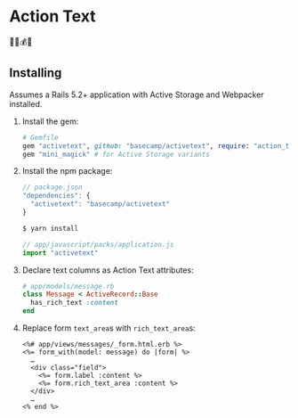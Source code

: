 # Action Text

🤸‍♂️💰📝

## Installing

Assumes a Rails 5.2+ application with Active Storage and Webpacker installed.

1. Install the gem:

    ```ruby
    # Gemfile
    gem "activetext", github: "basecamp/activetext", require: "action_text"
    gem "mini_magick" # for Active Storage variants
    ```
   
1. Install the npm package:

    ```js
    // package.json
    "dependencies": {
      "activetext": "basecamp/activetext"
    }
    ```
    
    ```sh
    $ yarn install
    ```
    
    ```js
    // app/javascript/packs/application.js
    import "activetext"
    ```

1. Declare text columns as Action Text attributes:

    ```ruby
    # app/models/message.rb
    class Message < ActiveRecord::Base
      has_rich_text :content
    end
    ```

1. Replace form `text_area`s with `rich_text_area`s:

    ```erb
    <%# app/views/messages/_form.html.erb %>
    <%= form_with(model: message) do |form| %>
      …
      <div class="field">
        <%= form.label :content %>
        <%= form.rich_text_area :content %>
      </div>
      …
    <% end %>
    ```
